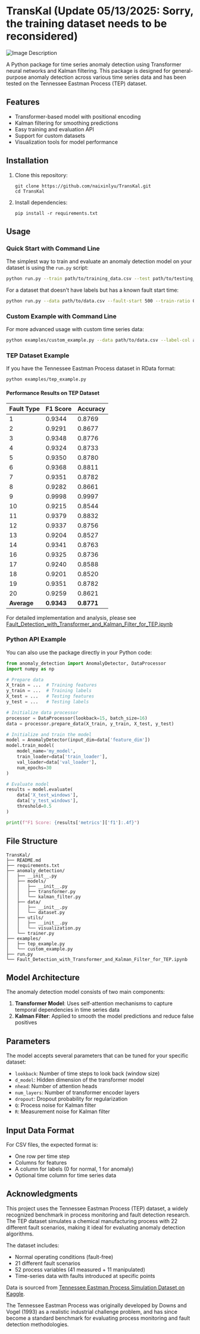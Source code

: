 # TransKal (Update 05/13/2025: Sorry, the training dataset needs to be reconsidered)

![Image Description](transkal-model-architecture.jpg)

A Python package for time series anomaly detection using Transformer neural networks and Kalman filtering. This package is designed for general-purpose anomaly detection across various time series data and has been tested on the Tennessee Eastman Process (TEP) dataset.

## Features

- Transformer-based model with positional encoding
- Kalman filtering for smoothing predictions
- Easy training and evaluation API
- Support for custom datasets
- Visualization tools for model performance

## Installation

1. Clone this repository:
   ```
   git clone https://github.com/naixinlyu/TransKal.git
   cd TransKal
   ```

2. Install dependencies:
   ```
   pip install -r requirements.txt
   ```

## Usage

### Quick Start with Command Line

The simplest way to train and evaluate an anomaly detection model on your dataset is using the `run.py` script:

```bash
python run.py --train path/to/training_data.csv --test path/to/testing_data.csv --label-col label
```

For a dataset that doesn't have labels but has a known fault start time:

```bash
python run.py --data path/to/data.csv --fault-start 500 --train-ratio 0.7
```

### Custom Example with Command Line

For more advanced usage with custom time series data:

```bash
python examples/custom_example.py --data path/to/data.csv --label-col anomaly --time-col timestamp --feature-cols "feature1,feature2,feature3" --lookback 20 --epochs 50
```

### TEP Dataset Example

If you have the Tennessee Eastman Process dataset in RData format:

```bash
python examples/tep_example.py
```

#### Performance Results on TEP Dataset

| Fault Type | F1 Score | Accuracy |
|------------|----------|----------|
| 1          | 0.9344   | 0.8769   |
| 2          | 0.9291   | 0.8677   |
| 3          | 0.9348   | 0.8776   |
| 4          | 0.9324   | 0.8733   |
| 5          | 0.9350   | 0.8780   |
| 6          | 0.9368   | 0.8811   |
| 7          | 0.9351   | 0.8782   |
| 8          | 0.9282   | 0.8661   |
| 9          | 0.9998   | 0.9997   |
| 10         | 0.9215   | 0.8544   |
| 11         | 0.9379   | 0.8832   |
| 12         | 0.9337   | 0.8756   |
| 13         | 0.9204   | 0.8527   |
| 14         | 0.9341   | 0.8763   |
| 16         | 0.9325   | 0.8736   |
| 17         | 0.9240   | 0.8588   |
| 18         | 0.9201   | 0.8520   |
| 19         | 0.9351   | 0.8782   |
| 20         | 0.9259   | 0.8621   |
| **Average**| **0.9343** | **0.8771** |

For detailed implementation and analysis, please see [Fault_Detection_with_Transformer_and_Kalman_Filter_for_TEP.ipynb](Fault_Detection_with_Transformer_and_Kalman_Filter_for_TEP.ipynb)

### Python API Example

You can also use the package directly in your Python code:

```python
from anomaly_detection import AnomalyDetector, DataProcessor
import numpy as np

# Prepare data
X_train = ...  # Training features
y_train = ...  # Training labels
X_test = ...   # Testing features
y_test = ...   # Testing labels

# Initialize data processor
processor = DataProcessor(lookback=15, batch_size=16)
data = processor.prepare_data(X_train, y_train, X_test, y_test)

# Initialize and train the model
model = AnomalyDetector(input_dim=data['feature_dim'])
model.train_model(
    model_name='my_model',
    train_loader=data['train_loader'],
    val_loader=data['val_loader'],
    num_epochs=30
)

# Evaluate model
results = model.evaluate(
    data['X_test_windows'],
    data['y_test_windows'],
    threshold=0.5
)

print(f"F1 Score: {results['metrics']['f1']:.4f}")
```

## File Structure

```
TransKal/
├── README.md
├── requirements.txt
├── anomaly_detection/
│   ├── __init__.py
│   ├── models/
│   │   ├── __init__.py
│   │   ├── transformer.py
│   │   └── kalman_filter.py
│   ├── data/
│   │   ├── __init__.py
│   │   └── dataset.py
│   ├── utils/
│   │   ├── __init__.py
│   │   └── visualization.py
│   └── trainer.py
├── examples/
│   ├── tep_example.py
│   └── custom_example.py
├── run.py
└── Fault_Detection_with_Transformer_and_Kalman_Filter_for_TEP.ipynb
```

## Model Architecture

The anomaly detection model consists of two main components:

1. **Transformer Model**: Uses self-attention mechanisms to capture temporal dependencies in time series data
2. **Kalman Filter**: Applied to smooth the model predictions and reduce false positives

## Parameters

The model accepts several parameters that can be tuned for your specific dataset:

- `lookback`: Number of time steps to look back (window size)
- `d_model`: Hidden dimension of the transformer model
- `nhead`: Number of attention heads
- `num_layers`: Number of transformer encoder layers
- `dropout`: Dropout probability for regularization
- `Q`: Process noise for Kalman filter
- `R`: Measurement noise for Kalman filter

## Input Data Format

For CSV files, the expected format is:

- One row per time step
- Columns for features
- A column for labels (0 for normal, 1 for anomaly)
- Optional time column for time series data

## Acknowledgments

This project uses the Tennessee Eastman Process (TEP) dataset, a widely recognized benchmark in process monitoring and fault detection research. The TEP dataset simulates a chemical manufacturing process with 22 different fault scenarios, making it ideal for evaluating anomaly detection algorithms.

The dataset includes:
- Normal operating conditions (fault-free)
- 21 different fault scenarios
- 52 process variables (41 measured + 11 manipulated)
- Time-series data with faults introduced at specific points

Data is sourced from [Tennessee Eastman Process Simulation Dataset on Kaggle](https://www.kaggle.com/datasets/averkij/tennessee-eastman-process-simulation-dataset).

The Tennessee Eastman Process was originally developed by Downs and Vogel (1993) as a realistic industrial challenge problem, and has since become a standard benchmark for evaluating process monitoring and fault detection methodologies.
